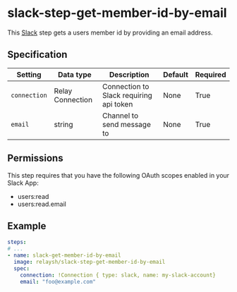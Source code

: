# slack-step-get-member-id-by-email

This [Slack](https://slack.com) step gets a users member id by providing an email address.

## Specification

| Setting | Data type | Description | Default | Required |
|---------|-----------|-------------|---------|----------|
| `connection` | Relay Connection   | Connection to Slack requiring api token | None | True |
| `email` | string | Channel to send message to | None | True | 

## Permissions 

This step requires that you have the following OAuth scopes enabled in your Slack App:

* users:read
* users:read.email

## Example  

```yaml
steps:
# ...
- name: slack-get-member-id-by-email
  image: relaysh/slack-step-get-member-id-by-email
  spec:
    connection: !Connection { type: slack, name: my-slack-account}
    email: "foo@example.com"
```

